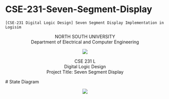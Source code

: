 # CSE-231-Seven-Segment-Display
    [CSE-231 Digital Logic Design] Seven Segment Display Implementation in Logisim

<p align="center">
   NORTH SOUTH UNIVERSITY<br>
   Department of Electrical and Computer Engineering
<p>
<p align="center">
  <img src="https://user-images.githubusercontent.com/63312173/169691760-a83acee4-4afd-424a-a34a-986a9d5e06c6.png">
</p>
<p align="center">
   CSE 231 L<br>
   Digital Logic Design<br>
   Project Title: Seven Segment Display<br>
<p>
# State Diagram
<p align="center">
  <img src="https://user-images.githubusercontent.com/63312173/169700060-0e92aa97-624a-4b88-9645-9fa72db7c09e.png">
</p>

